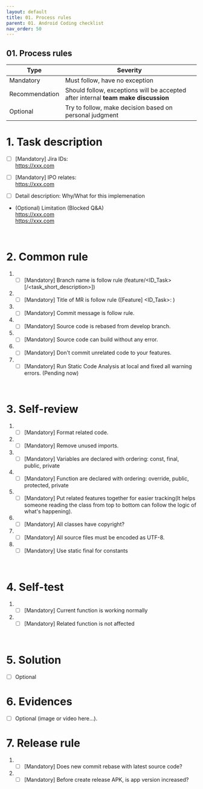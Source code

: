```yaml
---
layout: default
title: 01. Process rules
parent: 01. Android Coding checklist
nav_order: 50
---
```


## 01. Process rules

|Type|Severity|
|---|--- |
|Mandatory|Must follow, have no exception|
|Recommendation|Should follow, exceptions will be accepted after internal **team make discussion** |
|Optional|Try to follow, make decision based on personal judgment|

# 1. Task description

- [ ] [Mandatory] Jira IDs:<br>
https://xxx.com

- [ ] [Mandatory] IPO relates: <br>
https://xxx.com

- [ ] Detail description: Why/What for this implemenation 

- (Optional) Limitation (Blocked Q&A) <br>
https://xxx.com<br>
https://xxx.com

<br />

# 2. Common rule
1. - [ ] [Mandatory] Branch name is follow rule (feature/<ID_Task>[/<task_short_description>])
1. - [ ] [Mandatory] Title of MR is follow rule ([Feature] <ID_Task>: <description>)
1. - [ ] [Mandatory] Commit message is follow rule.
1. - [ ] [Mandatory] Source code is rebased from develop branch.
1. - [ ] [Mandatory] Source code can build without any error.
1. - [ ] [Mandatory] Don't commit unrelated code to your features.
1. - [ ] [Mandatory] Run Static Code Analysis at local and fixed all warning errors. (Pending now)

<br />

# 3. Self-review
1. - [ ] [Mandatory] Format related code.
1. - [ ] [Mandatory] Remove unused imports.
1. - [ ] [Mandatory] Variables are declared with ordering: const, final, public, private
1. - [ ] [Mandatory] Function are declared with ordering: override, public, protected, private
1. - [ ] [Mandatory] Put related features together for easier tracking(It helps someone reading the class from top to bottom can follow the logic of what's happening).
1. - [ ] [Mandatory] All classes have copyright?
1. - [ ] [Mandatory] All source files must be encoded as UTF-8.	
1. - [ ] [Mandatory] Use static final for constants

<br />

# 4. Self-test 
1. - [ ] [Mandatory] Current function is working normally
1. - [ ] [Mandatory] Related function is not affected

<br />

# 5. Solution

- [ ] Optional

# 6. Evidences

- [ ] Optional (image or video here...).

# 7. Release rule
1. - [ ] [Mandatory] Does new commit rebase with latest source code?
1. - [ ] [Mandatory] Before create release APK, is app version increased?	
